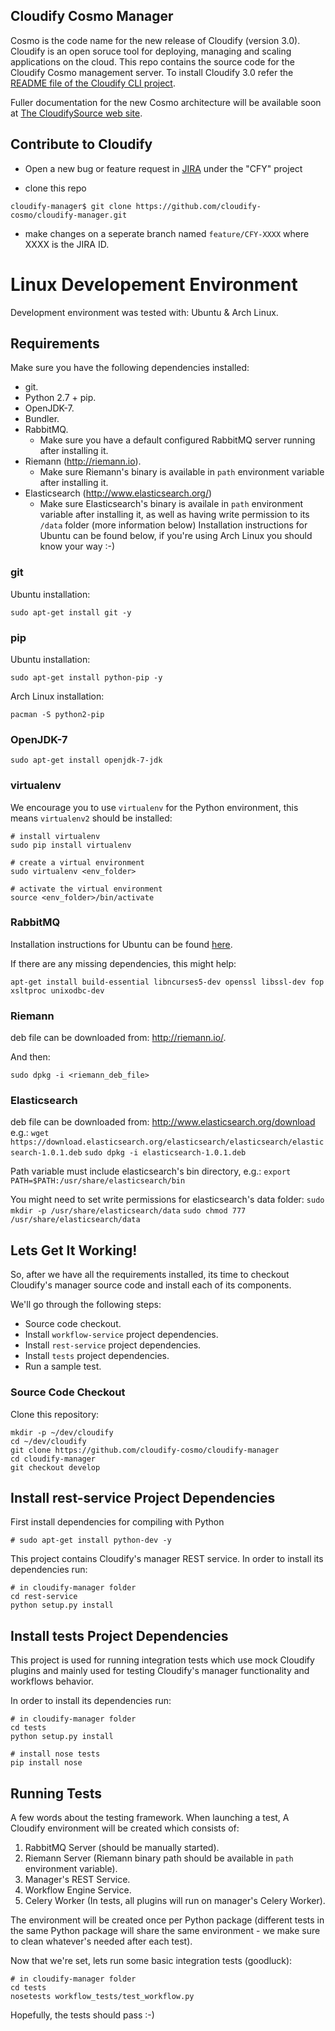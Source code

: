 ## Cloudify Cosmo Manager

Cosmo is the code name for the new release of Cloudify (version 3.0). Cloudify is an open soruce tool for deploying, managing and scaling applications on the cloud.
This repo contains the source code for the Cloudify Cosmo management server.
To install Cloudify 3.0 refer the [README file of the Cloudify CLI project](https://github.com/cloudify-cosmo/cloudify-cli/blob/develop/README.md).

Fuller documentation for the new Cosmo architecture will be available soon at [The CloudifySource web site](http://www.cloudifysource.org).


## Contribute to Cloudify ##

- Open a new bug or feature request in [JIRA](cloudifysource.atlassian.net) under the "CFY" project

- clone this repo

```
cloudify-manager$ git clone https://github.com/cloudify-cosmo/cloudify-manager.git
```

- make changes on a seperate branch named `feature/CFY-XXXX` where XXXX is the JIRA ID.

# Linux Developement Environment #

Development environment was tested with: Ubuntu & Arch Linux.

## Requirements ##

Make sure you have the following dependencies installed:

* git.
* Python 2.7 + pip.
* OpenJDK-7.
* Bundler.
* RabbitMQ.
    * Make sure you have a default configured RabbitMQ server running after installing it.
* Riemann (http://riemann.io).
    * Make sure Riemann's binary is available in `path` environment variable after installing it.
* Elasticsearch (http://www.elasticsearch.org/)
    * Make sure Elasticsearch's binary is availale in `path` environment variable after installing it, as well as having write permission to its `/data` folder (more information below)
Installation instructions for Ubuntu can be found below, if you're using Arch Linux you should know your way :-)


### git ###

Ubuntu installation:
```
sudo apt-get install git -y
```

### pip ###
Ubuntu installation:
```
sudo apt-get install python-pip -y
```

Arch Linux installation:
```
pacman -S python2-pip
```

### OpenJDK-7 ###

```
sudo apt-get install openjdk-7-jdk
```

### virtualenv ###

We encourage you to use `virtualenv` for the Python environment, this means `virtualenv2` should be installed:
```
# install virtualenv
sudo pip install virtualenv

# create a virtual environment
sudo virtualenv <env_folder>

# activate the virtual environment
source <env_folder>/bin/activate
```

### RabbitMQ ###
Installation instructions for Ubuntu can be found [here](http://www.rabbitmq.com/install-debian.html).

If there are any missing dependencies, this might help:
```
apt-get install build-essential libncurses5-dev openssl libssl-dev fop xsltproc unixodbc-dev
```

### Riemann ###
deb file can be downloaded from: http://riemann.io/.

And then:
```
sudo dpkg -i <riemann_deb_file>
```

### Elasticsearch ###
deb file can be downloaded from: http://www.elasticsearch.org/download
e.g.:
`wget https://download.elasticsearch.org/elasticsearch/elasticsearch/elasticsearch-1.0.1.deb`
`sudo dpkg -i elasticsearch-1.0.1.deb`

Path variable must include elasticsearch's bin directory, e.g.:
`export PATH=$PATH:/usr/share/elasticsearch/bin`

You might need to set write permissions for elasticsearch's data folder:
`sudo mkdir -p /usr/share/elasticsearch/data`
`sudo chmod 777 /usr/share/elasticsearch/data`


## Lets Get It Working! ##

So, after we have all the requirements installed, its time to checkout Cloudify's manager source code and install each of its components.

We'll go through the following steps:


* Source code checkout.
* Install `workflow-service` project dependencies.
* Install `rest-service` project dependencies.
* Install `tests` project dependencies.
* Run a sample test.


### Source Code Checkout ###

Clone this repository:
```
mkdir -p ~/dev/cloudify
cd ~/dev/cloudify
git clone https://github.com/cloudify-cosmo/cloudify-manager
cd cloudify-manager
git checkout develop
```


## Install rest-service Project Dependencies ##

First install dependencies for compiling with Python
```
# sudo apt-get install python-dev -y
```


This project contains Cloudify's manager REST service.
In order to install its dependencies run:
```
# in cloudify-manager folder
cd rest-service
python setup.py install
```

## Install tests Project Dependencies ##

This project is used for running integration tests which use mock Cloudify plugins and mainly used for
testing Cloudify's manager functionality and workflows behavior.

In order to install its dependencies run:
```
# in cloudify-manager folder
cd tests
python setup.py install

# install nose tests
pip install nose
```

## Running Tests ##

A few words about the testing framework.
When launching a test, A Cloudify environment will be created which consists of:

1. RabbitMQ Server (should be manually started).
2. Riemann Server (Riemann binary path should be available in `path` environment variable).
3. Manager's REST Service.
4. Workflow Engine Service.
5. Celery Worker (In tests, all plugins will run on manager's Celery Worker).

The environment will be created once per Python package (different tests in the same Python package will share the same environment - we make sure to clean whatever's needed after each test).

Now that we're set, lets run some basic integration tests (goodluck):
```
# in cloudify-manager folder
cd tests
nosetests workflow_tests/test_workflow.py
```

Hopefully, the tests should pass :-)
